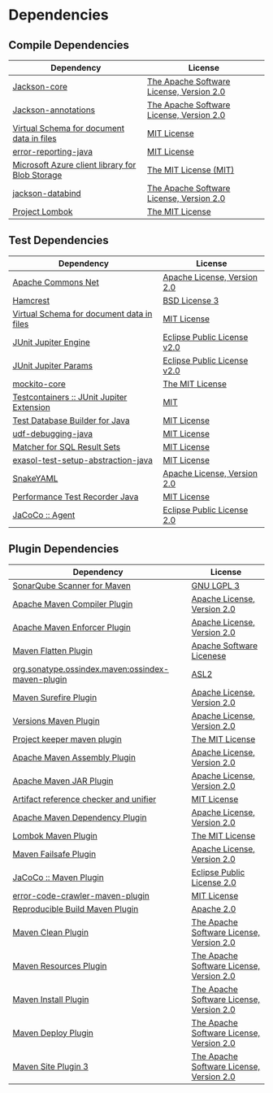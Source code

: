 <!-- @formatter:off -->
# Dependencies

## Compile Dependencies

| Dependency                                           | License                                       |
| ---------------------------------------------------- | --------------------------------------------- |
| [Jackson-core][0]                                    | [The Apache Software License, Version 2.0][1] |
| [Jackson-annotations][2]                             | [The Apache Software License, Version 2.0][1] |
| [Virtual Schema for document data in files][3]       | [MIT License][4]                              |
| [error-reporting-java][5]                            | [MIT License][6]                              |
| [Microsoft Azure client library for Blob Storage][7] | [The MIT License (MIT)][8]                    |
| [jackson-databind][2]                                | [The Apache Software License, Version 2.0][1] |
| [Project Lombok][9]                                  | [The MIT License][10]                         |

## Test Dependencies

| Dependency                                      | License                           |
| ----------------------------------------------- | --------------------------------- |
| [Apache Commons Net][11]                        | [Apache License, Version 2.0][1]  |
| [Hamcrest][12]                                  | [BSD License 3][13]               |
| [Virtual Schema for document data in files][3]  | [MIT License][4]                  |
| [JUnit Jupiter Engine][14]                      | [Eclipse Public License v2.0][15] |
| [JUnit Jupiter Params][14]                      | [Eclipse Public License v2.0][15] |
| [mockito-core][16]                              | [The MIT License][17]             |
| [Testcontainers :: JUnit Jupiter Extension][18] | [MIT][8]                          |
| [Test Database Builder for Java][19]            | [MIT License][20]                 |
| [udf-debugging-java][21]                        | [MIT License][22]                 |
| [Matcher for SQL Result Sets][23]               | [MIT License][24]                 |
| [exasol-test-setup-abstraction-java][25]        | [MIT License][26]                 |
| [SnakeYAML][27]                                 | [Apache License, Version 2.0][28] |
| [Performance Test Recorder Java][29]            | [MIT License][30]                 |
| [JaCoCo :: Agent][31]                           | [Eclipse Public License 2.0][32]  |

## Plugin Dependencies

| Dependency                                              | License                                        |
| ------------------------------------------------------- | ---------------------------------------------- |
| [SonarQube Scanner for Maven][33]                       | [GNU LGPL 3][34]                               |
| [Apache Maven Compiler Plugin][35]                      | [Apache License, Version 2.0][1]               |
| [Apache Maven Enforcer Plugin][36]                      | [Apache License, Version 2.0][1]               |
| [Maven Flatten Plugin][37]                              | [Apache Software Licenese][1]                  |
| [org.sonatype.ossindex.maven:ossindex-maven-plugin][38] | [ASL2][28]                                     |
| [Maven Surefire Plugin][39]                             | [Apache License, Version 2.0][1]               |
| [Versions Maven Plugin][40]                             | [Apache License, Version 2.0][1]               |
| [Project keeper maven plugin][41]                       | [The MIT License][42]                          |
| [Apache Maven Assembly Plugin][43]                      | [Apache License, Version 2.0][1]               |
| [Apache Maven JAR Plugin][44]                           | [Apache License, Version 2.0][1]               |
| [Artifact reference checker and unifier][45]            | [MIT License][46]                              |
| [Apache Maven Dependency Plugin][47]                    | [Apache License, Version 2.0][1]               |
| [Lombok Maven Plugin][48]                               | [The MIT License][49]                          |
| [Maven Failsafe Plugin][50]                             | [Apache License, Version 2.0][1]               |
| [JaCoCo :: Maven Plugin][51]                            | [Eclipse Public License 2.0][32]               |
| [error-code-crawler-maven-plugin][52]                   | [MIT License][53]                              |
| [Reproducible Build Maven Plugin][54]                   | [Apache 2.0][28]                               |
| [Maven Clean Plugin][55]                                | [The Apache Software License, Version 2.0][28] |
| [Maven Resources Plugin][56]                            | [The Apache Software License, Version 2.0][28] |
| [Maven Install Plugin][57]                              | [The Apache Software License, Version 2.0][28] |
| [Maven Deploy Plugin][58]                               | [The Apache Software License, Version 2.0][28] |
| [Maven Site Plugin 3][59]                               | [The Apache Software License, Version 2.0][28] |

[0]: https://github.com/FasterXML/jackson-core
[1]: https://www.apache.org/licenses/LICENSE-2.0.txt
[2]: https://github.com/FasterXML/jackson
[3]: https://github.com/exasol/virtual-schema-common-document-files/
[4]: https://github.com/exasol/virtual-schema-common-document-files/blob/main/LICENSE
[5]: https://github.com/exasol/error-reporting-java/
[6]: https://github.com/exasol/error-reporting-java/blob/main/LICENSE
[7]: https://github.com/Azure/azure-sdk-for-java
[8]: http://opensource.org/licenses/MIT
[9]: https://projectlombok.org
[10]: https://projectlombok.org/LICENSE
[11]: https://commons.apache.org/proper/commons-net/
[12]: http://hamcrest.org/JavaHamcrest/
[13]: http://opensource.org/licenses/BSD-3-Clause
[14]: https://junit.org/junit5/
[15]: https://www.eclipse.org/legal/epl-v20.html
[16]: https://github.com/mockito/mockito
[17]: https://github.com/mockito/mockito/blob/main/LICENSE
[18]: https://testcontainers.org
[19]: https://github.com/exasol/test-db-builder-java/
[20]: https://github.com/exasol/test-db-builder-java/blob/main/LICENSE
[21]: https://github.com/exasol/udf-debugging-java/
[22]: https://github.com/exasol/udf-debugging-java/blob/main/LICENSE
[23]: https://github.com/exasol/hamcrest-resultset-matcher/
[24]: https://github.com/exasol/hamcrest-resultset-matcher/blob/main/LICENSE
[25]: https://github.com/exasol/exasol-test-setup-abstraction-java/
[26]: https://github.com/exasol/exasol-test-setup-abstraction-java/blob/main/LICENSE
[27]: https://bitbucket.org/snakeyaml/snakeyaml
[28]: http://www.apache.org/licenses/LICENSE-2.0.txt
[29]: https://github.com/exasol/performance-test-recorder-java/
[30]: https://github.com/exasol/performance-test-recorder-java/blob/main/LICENSE
[31]: https://www.eclemma.org/jacoco/index.html
[32]: https://www.eclipse.org/legal/epl-2.0/
[33]: http://sonarsource.github.io/sonar-scanner-maven/
[34]: http://www.gnu.org/licenses/lgpl.txt
[35]: https://maven.apache.org/plugins/maven-compiler-plugin/
[36]: https://maven.apache.org/enforcer/maven-enforcer-plugin/
[37]: https://www.mojohaus.org/flatten-maven-plugin/
[38]: https://sonatype.github.io/ossindex-maven/maven-plugin/
[39]: https://maven.apache.org/surefire/maven-surefire-plugin/
[40]: https://www.mojohaus.org/versions/versions-maven-plugin/
[41]: https://github.com/exasol/project-keeper/
[42]: https://github.com/exasol/project-keeper/blob/main/LICENSE
[43]: https://maven.apache.org/plugins/maven-assembly-plugin/
[44]: https://maven.apache.org/plugins/maven-jar-plugin/
[45]: https://github.com/exasol/artifact-reference-checker-maven-plugin/
[46]: https://github.com/exasol/artifact-reference-checker-maven-plugin/blob/main/LICENSE
[47]: https://maven.apache.org/plugins/maven-dependency-plugin/
[48]: https://anthonywhitford.com/lombok.maven/lombok-maven-plugin/
[49]: https://opensource.org/licenses/MIT
[50]: https://maven.apache.org/surefire/maven-failsafe-plugin/
[51]: https://www.jacoco.org/jacoco/trunk/doc/maven.html
[52]: https://github.com/exasol/error-code-crawler-maven-plugin/
[53]: https://github.com/exasol/error-code-crawler-maven-plugin/blob/main/LICENSE
[54]: http://zlika.github.io/reproducible-build-maven-plugin
[55]: http://maven.apache.org/plugins/maven-clean-plugin/
[56]: http://maven.apache.org/plugins/maven-resources-plugin/
[57]: http://maven.apache.org/plugins/maven-install-plugin/
[58]: http://maven.apache.org/plugins/maven-deploy-plugin/
[59]: http://maven.apache.org/plugins/maven-site-plugin/
